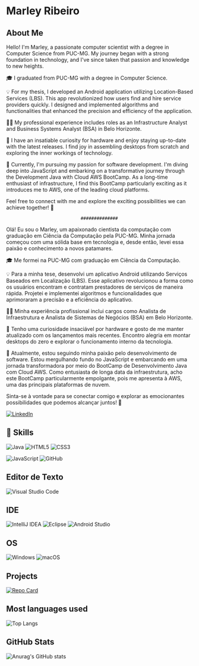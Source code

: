 # Marley Ribeiro

## About Me

Hello! I'm Marley, a passionate computer scientist with a degree in Computer Science from PUC-MG. My journey began with a strong foundation in technology, and I've since taken that passion and knowledge to new heights.

🎓 I graduated from PUC-MG with a degree in Computer Science.

💡 For my thesis, I developed an Android application utilizing Location-Based Services (LBS). This app revolutionized how users find and hire service providers quickly. I designed and implemented algorithms and functionalities that enhanced the precision and efficiency of the application.

👨‍💼 My professional experience includes roles as an Infrastructure Analyst and Business Systems Analyst (BSA) in Belo Horizonte.

🔧 I have an insatiable curiosity for hardware and enjoy staying up-to-date with the latest releases. I find joy in assembling desktops from scratch and exploring the inner workings of technology.

🚀 Currently, I'm pursuing my passion for software development. I'm diving deep into JavaScript and embarking on a transformative journey through the Development Java with Cloud AWS BootCamp. As a long-time enthusiast of infrastructure, I find this BootCamp particularly exciting as it introduces me to AWS, one of the leading cloud platforms.

Feel free to connect with me and explore the exciting possibilities we can achieve together! 🌟

                                ##############

Olá! Eu sou o Marley, um apaixonado cientista da computação com graduação em Ciência da Computação pela PUC-MG. Minha jornada começou com uma sólida base em tecnologia e, desde então, levei essa paixão e conhecimento a novos patamares.

🎓 Me formei na PUC-MG com graduação em Ciência da Computação.

💡 Para a minha tese, desenvolvi um aplicativo Android utilizando Serviços Baseados em Localização (LBS). Esse aplicativo revolucionou a forma como os usuários encontram e contratam prestadores de serviços de maneira rápida. Projetei e implementei algoritmos e funcionalidades que aprimoraram a precisão e a eficiência do aplicativo.

👨‍💼 Minha experiência profissional inclui cargos como Analista de Infraestrutura e Analista de Sistemas de Negócios (BSA) em Belo Horizonte.

🔧 Tenho uma curiosidade insaciável por hardware e gosto de me manter atualizado com os lançamentos mais recentes. Encontro alegria em montar desktops do zero e explorar o funcionamento interno da tecnologia.

🚀 Atualmente, estou seguindo minha paixão pelo desenvolvimento de software. Estou mergulhando fundo no JavaScript e embarcando em uma jornada transformadora por meio do BootCamp de Desenvolvimento Java com Cloud AWS. Como entusiasta de longa data da infraestrutura, acho este BootCamp particularmente empolgante, pois me apresenta à AWS, uma das principais plataformas de nuvem.

Sinta-se à vontade para se conectar comigo e explorar as emocionantes possibilidades que podemos alcançar juntos! 🌟

[![LinkedIn](https://img.shields.io/badge/LinkedIn-000?style=for-the-badge&logo=linkedin&logoColor=0E76A8)](https://www.linkedin.com/in/marleyrlribeiro/)


## 🥷 Skills

![Java](https://img.shields.io/badge/Java-000?style=for-the-badge&logo=java)
![HTML5](https://img.shields.io/badge/HTML5-000?style=for-the-badge&logo=html5)
![CSS3](https://img.shields.io/badge/CSS3-000?style=for-the-badge&logo=css3&logoColor=264CE4)

![JavaScript](https://img.shields.io/badge/JavaScript-000?style=for-the-badge&logo=javascript)
![GitHub](https://img.shields.io/badge/github-%23121011.svg?style=for-the-badge&logo=github&logoColor=white)

## Editor de Texto

![Visual Studio Code](https://img.shields.io/badge/Visual%20Studio%20Code-0078d7.svg?style=for-the-badge&logo=visual-studio-code&logoColor=white)

## IDE

![IntelliJ IDEA](https://img.shields.io/badge/IntelliJIDEA-000000.svg?style=for-the-badge&logo=intellij-idea&logoColor=white)
![Eclipse](https://img.shields.io/badge/Eclipse-FE7A16.svg?style=for-the-badge&logo=Eclipse&logoColor=white)
![Android Studio](https://img.shields.io/badge/Android%20Studio-3DDC84.svg?style=for-the-badge&logo=android-studio&logoColor=white)

## OS

![Windows](https://img.shields.io/badge/Windows-0078D6?style=for-the-badge&logo=windows&logoColor=white)
![macOS](https://img.shields.io/badge/mac%20os-000000?style=for-the-badge&logo=macos&logoColor=F0F0F0)


## Projects


[![Repo Card](https://github-readme-stats.vercel.app/api/pin/?username=marleyrl&repo=buscaCep&bg_color=000&border_color=30A3DC&show_icons=true&icon_color=30A3DC&title_color=E94D5F&text_color=FFF)](https://github.com/marleyrl/buscaCep)

## Most languages used

![Top Langs](https://github-readme-stats-git-masterrstaa-rickstaa.vercel.app/api/top-langs/?username=marleyrl&layout=compact&bg_color=000&border_color=30A3DC&title_color=E94D5F&text_color=FFF)

## GitHub Stats

![Anurag's GitHub stats](https://github-readme-stats.vercel.app/api?username=marleyrl&show_icons=true&theme=radical&hide_title=true)